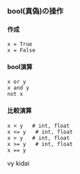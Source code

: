 
### bool(真偽)の操作

#### 作成

    x = True
    x = False

#### bool演算

    x or y
    x and y
    not x

#### 比較演算

    x < y   # int, float
    x <= y   # int, float
    x > y   # int, float
    x >= y   # int, float
    x == y
    
vy kidai
